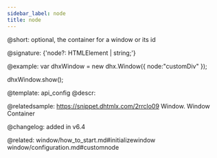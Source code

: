 ```yaml
---
sidebar_label: node
title: node
---          
```


@short: optional, the container for a window or its id

@signature: {'node?: HTMLElement | string;'}

@example: 
var dhxWindow = new dhx.Window({
    node:"customDiv"
});
 
dhxWindow.show();


@template:	api_config
@descr: 

@relatedsample:
https://snippet.dhtmlx.com/2rrclo09	Window. Window Container

@changelog: added in v6.4

@related: 
window/how_to_start.md#initializewindow
window/configuration.md#customnode
